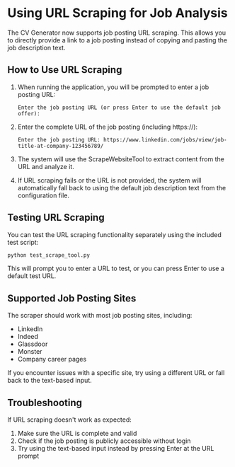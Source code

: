 # Using URL Scraping for Job Analysis

The CV Generator now supports job posting URL scraping. This allows you to directly provide a link to a job posting instead of copying and pasting the job description text.

## How to Use URL Scraping

1. When running the application, you will be prompted to enter a job posting URL:
   ```
   Enter the job posting URL (or press Enter to use the default job offer):
   ```

2. Enter the complete URL of the job posting (including https://):
   ```
   Enter the job posting URL: https://www.linkedin.com/jobs/view/job-title-at-company-123456789/
   ```

3. The system will use the ScrapeWebsiteTool to extract content from the URL and analyze it.

4. If URL scraping fails or the URL is not provided, the system will automatically fall back to using the default job description text from the configuration file.

## Testing URL Scraping

You can test the URL scraping functionality separately using the included test script:

```bash
python test_scrape_tool.py
```

This will prompt you to enter a URL to test, or you can press Enter to use a default test URL.

## Supported Job Posting Sites

The scraper should work with most job posting sites, including:
- LinkedIn
- Indeed
- Glassdoor
- Monster
- Company career pages

If you encounter issues with a specific site, try using a different URL or fall back to the text-based input.

## Troubleshooting

If URL scraping doesn't work as expected:
1. Make sure the URL is complete and valid
2. Check if the job posting is publicly accessible without login
3. Try using the text-based input instead by pressing Enter at the URL prompt
